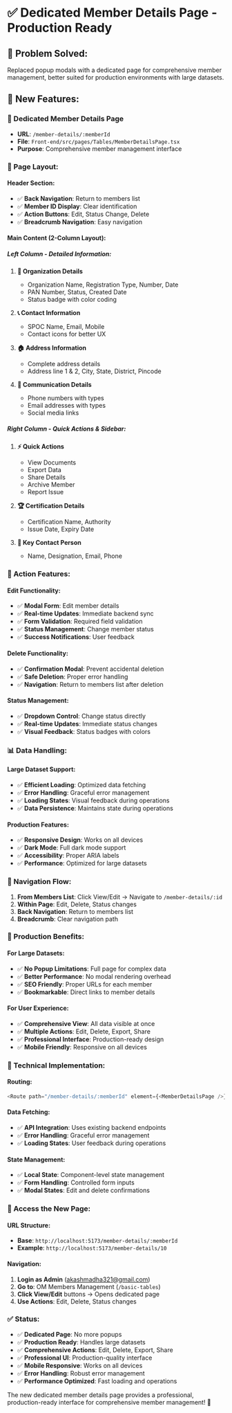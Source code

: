 # ✅ **Dedicated Member Details Page - Production Ready**

## 🎯 **Problem Solved:**
Replaced popup modals with a dedicated page for comprehensive member management, better suited for production environments with large datasets.

## 🚀 **New Features:**

### **📄 Dedicated Member Details Page**
- **URL**: `/member-details/:memberId`
- **File**: `Front-end/src/pages/Tables/MemberDetailsPage.tsx`
- **Purpose**: Comprehensive member management interface

### **🎨 Page Layout:**

#### **Header Section:**
- ✅ **Back Navigation**: Return to members list
- ✅ **Member ID Display**: Clear identification
- ✅ **Action Buttons**: Edit, Status Change, Delete
- ✅ **Breadcrumb Navigation**: Easy navigation

#### **Main Content (2-Column Layout):**

##### **Left Column - Detailed Information:**
1. **🏢 Organization Details**
   - Organization Name, Registration Type, Number, Date
   - PAN Number, Status, Created Date
   - Status badge with color coding

2. **📞 Contact Information**
   - SPOC Name, Email, Mobile
   - Contact icons for better UX

3. **🏠 Address Information**
   - Complete address details
   - Address line 1 & 2, City, State, District, Pincode

4. **📱 Communication Details**
   - Phone numbers with types
   - Email addresses with types
   - Social media links

##### **Right Column - Quick Actions & Sidebar:**
1. **⚡ Quick Actions**
   - View Documents
   - Export Data
   - Share Details
   - Archive Member
   - Report Issue

2. **🏆 Certification Details**
   - Certification Name, Authority
   - Issue Date, Expiry Date

3. **👤 Key Contact Person**
   - Name, Designation, Email, Phone

### **🔧 Action Features:**

#### **Edit Functionality:**
- ✅ **Modal Form**: Edit member details
- ✅ **Real-time Updates**: Immediate backend sync
- ✅ **Form Validation**: Required field validation
- ✅ **Status Management**: Change member status
- ✅ **Success Notifications**: User feedback

#### **Delete Functionality:**
- ✅ **Confirmation Modal**: Prevent accidental deletion
- ✅ **Safe Deletion**: Proper error handling
- ✅ **Navigation**: Return to members list after deletion

#### **Status Management:**
- ✅ **Dropdown Control**: Change status directly
- ✅ **Real-time Updates**: Immediate status changes
- ✅ **Visual Feedback**: Status badges with colors

### **📊 Data Handling:**

#### **Large Dataset Support:**
- ✅ **Efficient Loading**: Optimized data fetching
- ✅ **Error Handling**: Graceful error management
- ✅ **Loading States**: Visual feedback during operations
- ✅ **Data Persistence**: Maintains state during operations

#### **Production Features:**
- ✅ **Responsive Design**: Works on all devices
- ✅ **Dark Mode**: Full dark mode support
- ✅ **Accessibility**: Proper ARIA labels
- ✅ **Performance**: Optimized for large datasets

### **🔗 Navigation Flow:**

1. **From Members List**: Click View/Edit → Navigate to `/member-details/:id`
2. **Within Page**: Edit, Delete, Status changes
3. **Back Navigation**: Return to members list
4. **Breadcrumb**: Clear navigation path

### **🎯 Production Benefits:**

#### **For Large Datasets:**
- ✅ **No Popup Limitations**: Full page for complex data
- ✅ **Better Performance**: No modal rendering overhead
- ✅ **SEO Friendly**: Proper URLs for each member
- ✅ **Bookmarkable**: Direct links to member details

#### **For User Experience:**
- ✅ **Comprehensive View**: All data visible at once
- ✅ **Multiple Actions**: Edit, Delete, Export, Share
- ✅ **Professional Interface**: Production-ready design
- ✅ **Mobile Friendly**: Responsive on all devices

### **🔧 Technical Implementation:**

#### **Routing:**
```typescript
<Route path="/member-details/:memberId" element={<MemberDetailsPage />} />
```

#### **Data Fetching:**
- ✅ **API Integration**: Uses existing backend endpoints
- ✅ **Error Handling**: Graceful error management
- ✅ **Loading States**: User feedback during operations

#### **State Management:**
- ✅ **Local State**: Component-level state management
- ✅ **Form Handling**: Controlled form inputs
- ✅ **Modal States**: Edit and delete confirmations

### **📱 Access the New Page:**

#### **URL Structure:**
- **Base**: `http://localhost:5173/member-details/:memberId`
- **Example**: `http://localhost:5173/member-details/10`

#### **Navigation:**
1. **Login as Admin** (akashmadha321@gmail.com)
2. **Go to**: OM Members Management (`/basic-tables`)
3. **Click View/Edit** buttons → Opens dedicated page
4. **Use Actions**: Edit, Delete, Status changes

### **✅ Status:**
- ✅ **Dedicated Page**: No more popups
- ✅ **Production Ready**: Handles large datasets
- ✅ **Comprehensive Actions**: Edit, Delete, Export, Share
- ✅ **Professional UI**: Production-quality interface
- ✅ **Mobile Responsive**: Works on all devices
- ✅ **Error Handling**: Robust error management
- ✅ **Performance Optimized**: Fast loading and operations

The new dedicated member details page provides a professional, production-ready interface for comprehensive member management! 🎉 